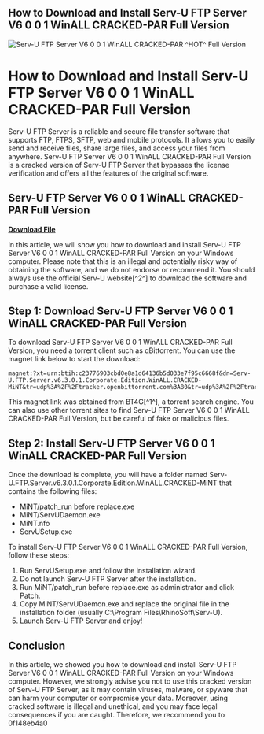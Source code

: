 ## How to Download and Install Serv-U FTP Server V6 0 0 1 WinALL CRACKED-PAR Full Version

 
![Serv-U FTP Server V6 0 0 1 WinALL CRACKED-PAR ^HOT^ Full Version](https://image.jimcdn.com/app/cms/image/transf/none/path/sc831321432aba679/backgroundarea/ide0159535ceb940a/version/1586270625/image.jpg)

 
# How to Download and Install Serv-U FTP Server V6 0 0 1 WinALL CRACKED-PAR Full Version
 
Serv-U FTP Server is a reliable and secure file transfer software that supports FTP, FTPS, SFTP, web and mobile protocols. It allows you to easily send and receive files, share large files, and access your files from anywhere. Serv-U FTP Server V6 0 0 1 WinALL CRACKED-PAR Full Version is a cracked version of Serv-U FTP Server that bypasses the license verification and offers all the features of the original software.
 
## Serv-U FTP Server V6 0 0 1 WinALL CRACKED-PAR Full Version


[**Download File**](https://www.google.com/url?q=https%3A%2F%2Fbytlly.com%2F2tKC3e&sa=D&sntz=1&usg=AOvVaw34fvDBwiJ_fLeWW_22uAdA)

 
In this article, we will show you how to download and install Serv-U FTP Server V6 0 0 1 WinALL CRACKED-PAR Full Version on your Windows computer. Please note that this is an illegal and potentially risky way of obtaining the software, and we do not endorse or recommend it. You should always use the official Serv-U website[^2^] to download the software and purchase a valid license.
 
## Step 1: Download Serv-U FTP Server V6 0 0 1 WinALL CRACKED-PAR Full Version
 
To download Serv-U FTP Server V6 0 0 1 WinALL CRACKED-PAR Full Version, you need a torrent client such as qBittorrent. You can use the magnet link below to start the download:

    magnet:?xt=urn:btih:c23776903cbd0e8a1d64136b5d033e7f95c6668f&dn=Serv-U.FTP.Server.v6.3.0.1.Corporate.Edition.WinALL.CRACKED-MiNT&tr=udp%3A%2F%2Ftracker.openbittorrent.com%3A80&tr=udp%3A%2F%2Ftracker.publicbt.com%3A80&tr=udp%3A%2F%2Ftracker.istole.it%3A6969&tr=udp%3A%2F%2Fopen.demonii.com%3A1337

This magnet link was obtained from BT4G[^1^], a torrent search engine. You can also use other torrent sites to find Serv-U FTP Server V6 0 0 1 WinALL CRACKED-PAR Full Version, but be careful of fake or malicious files.
 
## Step 2: Install Serv-U FTP Server V6 0 0 1 WinALL CRACKED-PAR Full Version
 
Once the download is complete, you will have a folder named Serv-U.FTP.Server.v6.3.0.1.Corporate.Edition.WinALL.CRACKED-MiNT that contains the following files:
 
- MiNT/patch\_run before replace.exe
- MiNT/ServUDaemon.exe
- MiNT.nfo
- ServUSetup.exe

To install Serv-U FTP Server V6 0 0 1 WinALL CRACKED-PAR Full Version, follow these steps:

1. Run ServUSetup.exe and follow the installation wizard.
2. Do not launch Serv-U FTP Server after the installation.
3. Run MiNT/patch\_run before replace.exe as administrator and click Patch.
4. Copy MiNT/ServUDaemon.exe and replace the original file in the installation folder (usually C:\Program Files\RhinoSoft\Serv-U).
5. Launch Serv-U FTP Server and enjoy!

## Conclusion
 
In this article, we showed you how to download and install Serv-U FTP Server V6 0 0 1 WinALL CRACKED-PAR Full Version on your Windows computer. However, we strongly advise you not to use this cracked version of Serv-U FTP Server, as it may contain viruses, malware, or spyware that can harm your computer or compromise your data. Moreover, using cracked software is illegal and unethical, and you may face legal consequences if you are caught. Therefore, we recommend you to
 0f148eb4a0
